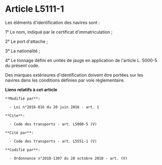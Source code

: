 # Article L5111-1

Les éléments d'identification des navires sont : 

1° Le nom, indiqué par le certificat d'immatriculation ; 

2° Le port d'attache ; 

3° La nationalité ; 

4° Le tonnage défini en unités de jauge en application de l'article L. 5000-5 du présent code. 

Des marques extérieures d'identification doivent être portées sur les navires dans les conditions définies par voie
réglementaire.

**Liens relatifs à cet article**

	**Modifié par**:

	  - Loi n°2016-816 du 20 juin 2016 - art. 1

	**Cite**:

	  - Code des transports - art. L5000-5 (V)

	**Cité par**:

	  - Code des transports - art. L5551-1 (V)

	**Codifié par**:

	  - Ordonnance n°2010-1307 du 28 octobre 2010 - art. (V)

